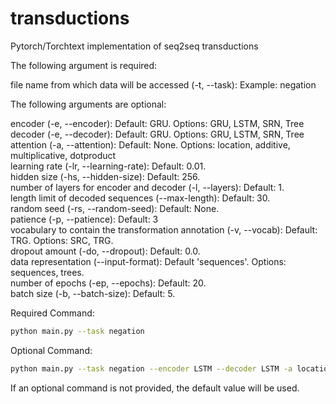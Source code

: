 # transductions
Pytorch/Torchtext implementation of seq2seq transductions

The following argument is required:

file name from which data will be accessed (-t, --task): Example: negation

The following arguments are optional:

encoder (-e, --encoder): Default: GRU. Options: GRU, LSTM, SRN, Tree  
decoder (-e, --decoder): Default: GRU. Options: GRU, LSTM, SRN, Tree  
attention (-a, --attention): Default: None. Options: location, additive, multiplicative, dotproduct  
learning rate (-lr, --learning-rate): Default: 0.01.  
hidden size (-hs, --hidden-size): Default: 256.  
number of layers for encoder and decoder (-l, --layers): Default: 1.  
length limit of decoded sequences (--max-length): Default: 30.  
random seed (-rs, --random-seed): Default: None.  
patience (-p, --patience): Default: 3  
vocabulary to contain the transformation annotation (-v, --vocab): Default: TRG. Options: SRC, TRG.  
dropout amount (-do, --dropout): Default: 0.0.  
data representation (--input-format): Default 'sequences'. Options: sequences, trees.  
number of epochs (-ep, --epochs): Default: 20.  
batch size (-b, --batch-size): Default: 5.  


Required Command: 
```bash
python main.py --task negation
```

Optional Command: 
```bash
python main.py --task negation --encoder LSTM --decoder LSTM -a location -lr 0.001 --hidden-size 256 -l 3  --max-length 35 -rs 0.43 -p 4 --vocab SRC -do 0.01 --input-format trees -ep 25 -b 4
```

If an optional command is not provided, the default value will be used.


